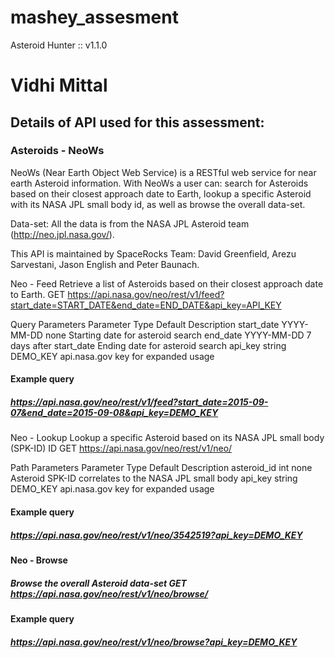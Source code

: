 # mashey_assesment
Asteroid Hunter :: v1.1.0

# Vidhi Mittal

## Details of API used for this assessment:

### Asteroids - NeoWs

NeoWs (Near Earth Object Web Service) is a RESTful web service for near earth Asteroid information. With NeoWs a user can: search for Asteroids based on their closest approach date to Earth, lookup a specific Asteroid with its NASA JPL small body id, as well as browse the overall data-set.

Data-set: All the data is from the NASA JPL Asteroid team (http://neo.jpl.nasa.gov/).

This API is maintained by SpaceRocks Team: David Greenfield, Arezu Sarvestani, Jason English and Peter Baunach.

Neo - Feed
Retrieve a list of Asteroids based on their closest approach date to Earth. GET https://api.nasa.gov/neo/rest/v1/feed?start_date=START_DATE&end_date=END_DATE&api_key=API_KEY

Query Parameters
Parameter	Type	Default	Description
start_date	YYYY-MM-DD	none	Starting date for asteroid search
end_date	YYYY-MM-DD	7 days after start_date	Ending date for asteroid search
api_key	string	DEMO_KEY	api.nasa.gov key for expanded usage

#### Example query
##### https://api.nasa.gov/neo/rest/v1/feed?start_date=2015-09-07&end_date=2015-09-08&api_key=DEMO_KEY

Neo - Lookup
Lookup a specific Asteroid based on its NASA JPL small body (SPK-ID) ID GET https://api.nasa.gov/neo/rest/v1/neo/

Path Parameters
Parameter	Type	Default	Description
asteroid_id	int	none	Asteroid SPK-ID correlates to the NASA JPL small body
api_key	string	DEMO_KEY	api.nasa.gov key for expanded usage

#### Example query
##### https://api.nasa.gov/neo/rest/v1/neo/3542519?api_key=DEMO_KEY

#### Neo - Browse
##### Browse the overall Asteroid data-set GET https://api.nasa.gov/neo/rest/v1/neo/browse/

#### Example query
##### https://api.nasa.gov/neo/rest/v1/neo/browse?api_key=DEMO_KEY